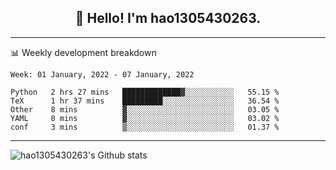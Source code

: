<h2 align="center">👋 Hello! I'm hao1305430263.</h2>


---- 
📊 Weekly development breakdown

<!--START_SECTION:waka-->
```text
Week: 01 January, 2022 - 07 January, 2022

Python   2 hrs 27 mins   █████████████▓░░░░░░░░░░░   55.15 % 
TeX      1 hr 37 mins    █████████░░░░░░░░░░░░░░░░   36.54 % 
Other    8 mins          ▓░░░░░░░░░░░░░░░░░░░░░░░░   03.05 % 
YAML     8 mins          ▓░░░░░░░░░░░░░░░░░░░░░░░░   03.02 % 
conf     3 mins          ▒░░░░░░░░░░░░░░░░░░░░░░░░   01.37 % 
```
<!--END_SECTION:waka-->
----
![hao1305430263's Github stats](https://github-readme-stats.vercel.app/api?username=hao1305430263&show_icons=true)


<!--
**hao1305430263/hao1305430263** is a ✨ _special_ ✨ repository because its `README.md` (this file) appears on your GitHub profile.

Here are some ideas to get you started:

- 🔭 I’m currently working on ...
- 🌱 I’m currently learning ...
- 👯 I’m looking to collaborate on ...
- 🤔 I’m looking for help with ...
- 💬 Ask me about ...
- 📫 How to reach me: ...
- 😄 Pronouns: ...
- ⚡ Fun fact: ...
-->
